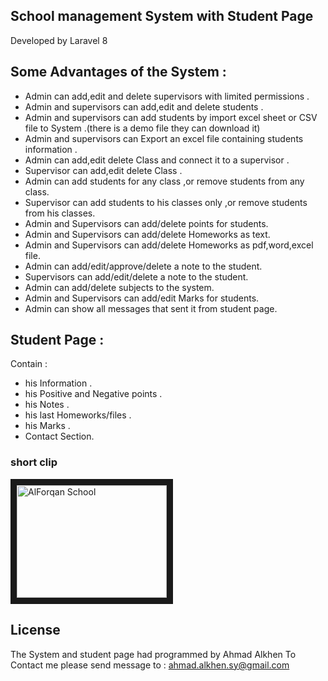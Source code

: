 ## School management System with Student Page 

Developed by Laravel 8 

## Some Advantages of the System : 
- Admin can add,edit and delete supervisors with limited permissions .
- Admin and supervisors can add,edit and delete students .
- Admin and supervisors can add students by import excel sheet or CSV file to System .(there is a demo file they can download it)
- Admin and supervisors can Export an excel file containing students information .
- Admin can add,edit delete Class and connect it to a supervisor .
- Supervisor can add,edit delete Class .
- Admin can add students for any class ,or remove students from any class.
- Supervisor can add students to his classes only ,or remove students from his classes.
- Admin and Supervisors can add/delete points for students.
- Admin and Supervisors can add/delete Homeworks as text.
- Admin and Supervisors can add/delete Homeworks as pdf,word,excel file.
- Admin can add/edit/approve/delete a note to the student.
- Supervisors can add/edit/delete a note to the student.
- Admin can add/delete subjects to the system.
- Admin and Supervisors can add/edit Marks for students.
- Admin can show all messages that sent it from student page.

## Student Page : 

Contain : 

- his Information .
- his Positive and Negative points .
- his Notes .
- his last Homeworks/files .
- his Marks .
- Contact Section.

### short clip

<a href="http://www.youtube.com/watch?feature=player_embedded&v=2JDa7yYlNnk
" target="_blank"><img src="http://img.youtube.com/vi/2JDa7yYlNnk/0.jpg" 
alt="AlForqan School" width="240" height="180" border="10" /></a>


## License

The System and student page had programmed by Ahmad Alkhen
To Contact me please send message to :  ahmad.alkhen.sy@gmail.com
